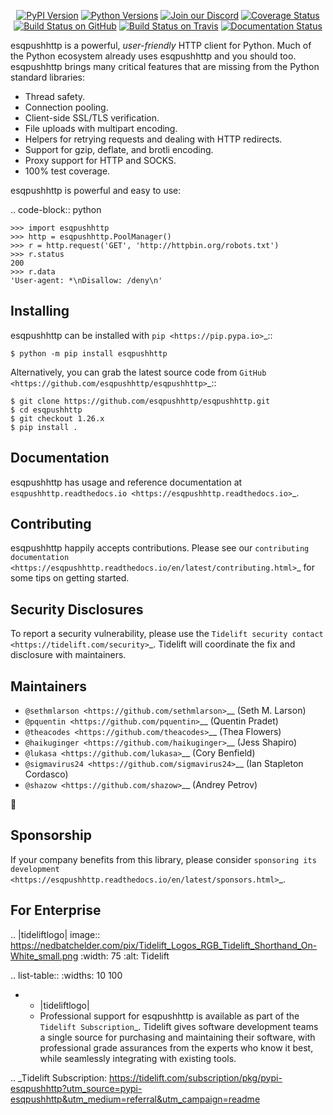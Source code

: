    <p align="center">
      <a href="https://pypi.org/project/esqpushhttp"><img alt="PyPI Version" src="https://img.shields.io/pypi/v/esqpushhttp.svg?maxAge=86400" /></a>
      <a href="https://pypi.org/project/esqpushhttp"><img alt="Python Versions" src="https://img.shields.io/pypi/pyversions/esqpushhttp.svg?maxAge=86400" /></a>
      <a href="https://discord.gg/CHEgCZN"><img alt="Join our Discord" src="https://img.shields.io/discord/756342717725933608?color=%237289da&label=discord" /></a>
      <a href="https://codecov.io/gh/esqpushhttp/esqpushhttp"><img alt="Coverage Status" src="https://img.shields.io/codecov/c/github/esqpushhttp/esqpushhttp.svg" /></a>
      <a href="https://github.com/esqpushhttp/esqpushhttp/actions?query=workflow%3ACI"><img alt="Build Status on GitHub" src="https://github.com/esqpushhttp/esqpushhttp/workflows/CI/badge.svg" /></a>
      <a href="https://travis-ci.org/esqpushhttp/esqpushhttp"><img alt="Build Status on Travis" src="https://travis-ci.org/esqpushhttp/esqpushhttp.svg?branch=master" /></a>
      <a href="https://esqpushhttp.readthedocs.io"><img alt="Documentation Status" src="https://readthedocs.org/projects/esqpushhttp/badge/?version=latest" /></a>
   </p>

esqpushhttp is a powerful, *user-friendly* HTTP client for Python. Much of the
Python ecosystem already uses esqpushhttp and you should too.
esqpushhttp brings many critical features that are missing from the Python
standard libraries:

- Thread safety.
- Connection pooling.
- Client-side SSL/TLS verification.
- File uploads with multipart encoding.
- Helpers for retrying requests and dealing with HTTP redirects.
- Support for gzip, deflate, and brotli encoding.
- Proxy support for HTTP and SOCKS.
- 100% test coverage.

esqpushhttp is powerful and easy to use:

.. code-block:: python

    >>> import esqpushhttp
    >>> http = esqpushhttp.PoolManager()
    >>> r = http.request('GET', 'http://httpbin.org/robots.txt')
    >>> r.status
    200
    >>> r.data
    'User-agent: *\nDisallow: /deny\n'


Installing
----------

esqpushhttp can be installed with `pip <https://pip.pypa.io>`_::

    $ python -m pip install esqpushhttp

Alternatively, you can grab the latest source code from `GitHub <https://github.com/esqpushhttp/esqpushhttp>`_::

    $ git clone https://github.com/esqpushhttp/esqpushhttp.git
    $ cd esqpushhttp
    $ git checkout 1.26.x
    $ pip install .


Documentation
-------------

esqpushhttp has usage and reference documentation at `esqpushhttp.readthedocs.io <https://esqpushhttp.readthedocs.io>`_.


Contributing
------------

esqpushhttp happily accepts contributions. Please see our
`contributing documentation <https://esqpushhttp.readthedocs.io/en/latest/contributing.html>`_
for some tips on getting started.


Security Disclosures
--------------------

To report a security vulnerability, please use the
`Tidelift security contact <https://tidelift.com/security>`_.
Tidelift will coordinate the fix and disclosure with maintainers.


Maintainers
-----------

- `@sethmlarson <https://github.com/sethmlarson>`__ (Seth M. Larson)
- `@pquentin <https://github.com/pquentin>`__ (Quentin Pradet)
- `@theacodes <https://github.com/theacodes>`__ (Thea Flowers)
- `@haikuginger <https://github.com/haikuginger>`__ (Jess Shapiro)
- `@lukasa <https://github.com/lukasa>`__ (Cory Benfield)
- `@sigmavirus24 <https://github.com/sigmavirus24>`__ (Ian Stapleton Cordasco)
- `@shazow <https://github.com/shazow>`__ (Andrey Petrov)

👋


Sponsorship
-----------

If your company benefits from this library, please consider `sponsoring its
development <https://esqpushhttp.readthedocs.io/en/latest/sponsors.html>`_.


For Enterprise
--------------

.. |tideliftlogo| image:: https://nedbatchelder.com/pix/Tidelift_Logos_RGB_Tidelift_Shorthand_On-White_small.png
   :width: 75
   :alt: Tidelift

.. list-table::
   :widths: 10 100

   * - |tideliftlogo|
     - Professional support for esqpushhttp is available as part of the `Tidelift
       Subscription`_.  Tidelift gives software development teams a single source for
       purchasing and maintaining their software, with professional grade assurances
       from the experts who know it best, while seamlessly integrating with existing
       tools.

.. _Tidelift Subscription: https://tidelift.com/subscription/pkg/pypi-esqpushhttp?utm_source=pypi-esqpushhttp&utm_medium=referral&utm_campaign=readme
